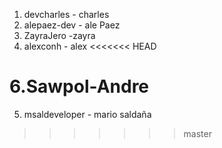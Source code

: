 1. devcharles - charles
2. alepaez-dev - ale Paez
3. ZayraJero -zayra
4. alexconh - alex
<<<<<<< HEAD

6.Sawpol-Andre
=======
5. msaldeveloper - mario saldaña
>>>>>>> master
